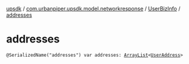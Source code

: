 [upsdk](../../index.md) / [com.urbanpiper.upsdk.model.networkresponse](../index.md) / [UserBizInfo](index.md) / [addresses](./addresses.md)

# addresses

`@SerializedName("addresses") var addresses: `[`ArrayList`](https://developer.android.com/reference/java/util/ArrayList.html)`<`[`UserAddress`](../-user-address/index.md)`>`